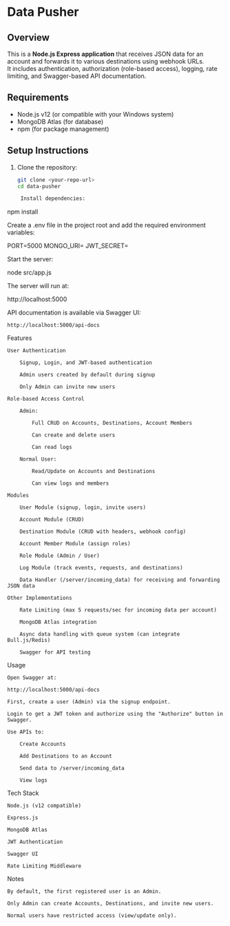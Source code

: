 # Data Pusher

## Overview
This is a **Node.js Express application** that receives JSON data for an account and forwards it to various destinations using webhook URLs.  
It includes authentication, authorization (role-based access), logging, rate limiting, and Swagger-based API documentation.

## Requirements
- Node.js v12 (or compatible with your Windows system)
- MongoDB Atlas (for database)
- npm (for package management)

## Setup Instructions
1. Clone the repository:
   ```bash
   git clone <your-repo-url>
   cd data-pusher

    Install dependencies:

npm install

Create a .env file in the project root and add the required environment variables:

PORT=5000
MONGO_URI=<your-mongodb-atlas-uri>
JWT_SECRET=<your-secret-key>

Start the server:

node src/app.js

The server will run at:

http://localhost:5000

API documentation is available via Swagger UI:

    http://localhost:5000/api-docs

Features

    User Authentication

        Signup, Login, and JWT-based authentication

        Admin users created by default during signup

        Only Admin can invite new users

    Role-based Access Control

        Admin:

            Full CRUD on Accounts, Destinations, Account Members

            Can create and delete users

            Can read logs

        Normal User:

            Read/Update on Accounts and Destinations

            Can view logs and members

    Modules

        User Module (signup, login, invite users)

        Account Module (CRUD)

        Destination Module (CRUD with headers, webhook config)

        Account Member Module (assign roles)

        Role Module (Admin / User)

        Log Module (track events, requests, and destinations)

        Data Handler (/server/incoming_data) for receiving and forwarding JSON data

    Other Implementations

        Rate Limiting (max 5 requests/sec for incoming data per account)

        MongoDB Atlas integration

        Async data handling with queue system (can integrate Bull.js/Redis)

        Swagger for API testing

Usage

    Open Swagger at:

    http://localhost:5000/api-docs

    First, create a user (Admin) via the signup endpoint.

    Login to get a JWT token and authorize using the "Authorize" button in Swagger.

    Use APIs to:

        Create Accounts

        Add Destinations to an Account

        Send data to /server/incoming_data

        View logs

Tech Stack

    Node.js (v12 compatible)

    Express.js

    MongoDB Atlas

    JWT Authentication

    Swagger UI

    Rate Limiting Middleware

Notes

    By default, the first registered user is an Admin.

    Only Admin can create Accounts, Destinations, and invite new users.

    Normal users have restricted access (view/update only).


